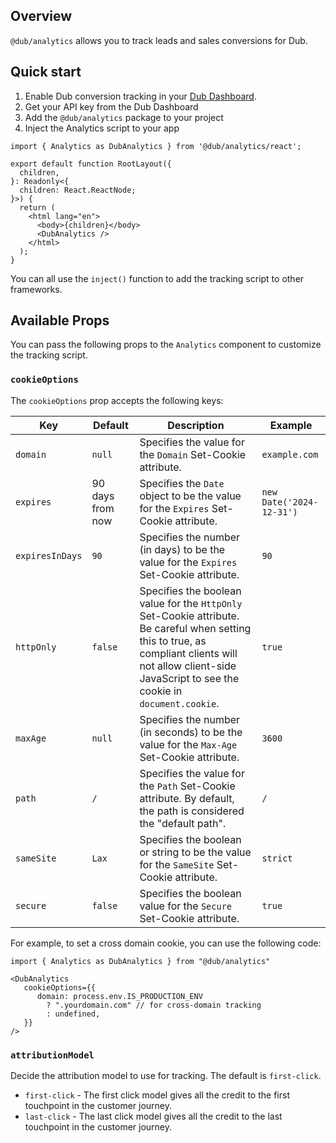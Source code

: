 ## Overview

`@dub/analytics` allows you to track leads and sales conversions for Dub.

## Quick start

  1. Enable Dub conversion tracking in your [Dub Dashboard](https://dub.co).
  2. Get your API key from the Dub Dashboard
  3. Add the `@dub/analytics` package to your project
  4. Inject the Analytics script to your app

  ```tsx
  import { Analytics as DubAnalytics } from '@dub/analytics/react';

  export default function RootLayout({
    children,
  }: Readonly<{
    children: React.ReactNode;
  }>) {
    return (
      <html lang="en">
        <body>{children}</body>
        <DubAnalytics />
      </html>
    );
  }
  ```
  
  You can all use the `inject()` function to add the tracking script to other frameworks.

## Available Props

You can pass the following props to the `Analytics` component to customize the tracking script.

### `cookieOptions`

The `cookieOptions` prop accepts the following keys:

| Key   | Default | Description | Example |
|----------|---------|-------------|---------|
| `domain` | `null` | Specifies the value for the `Domain` Set-Cookie attribute. | `example.com` |
| `expires` | 90 days from now | Specifies the `Date` object to be the value for the `Expires` Set-Cookie attribute. | `new Date('2024-12-31')` |
| `expiresInDays` | `90` | Specifies the number (in days) to be the value for the `Expires` Set-Cookie attribute. | `90` |
| `httpOnly` | `false` | Specifies the boolean value for the `HttpOnly` Set-Cookie attribute. Be careful when setting this to true, as compliant clients will not allow client-side JavaScript to see the cookie in `document.cookie`. | `true` |
| `maxAge` | `null` | Specifies the number (in seconds) to be the value for the `Max-Age` Set-Cookie attribute. | `3600` |
| `path` | `/` | Specifies the value for the `Path` Set-Cookie attribute. By default, the path is considered the "default path". | `/` |
| `sameSite` | `Lax` | Specifies the boolean or string to be the value for the `SameSite` Set-Cookie attribute. | `strict` |
| `secure` | `false` | Specifies the boolean value for the `Secure` Set-Cookie attribute. | `true` |

For example, to set a cross domain cookie, you can use the following code:

```tsx
import { Analytics as DubAnalytics } from "@dub/analytics"

<DubAnalytics
   cookieOptions={{
      domain: process.env.IS_PRODUCTION_ENV
        ? ".yourdomain.com" // for cross-domain tracking
        : undefined,
   }}
/>
```

### `attributionModel`

Decide the attribution model to use for tracking. The default is `first-click`.

- `first-click` - The first click model gives all the credit to the first touchpoint in the customer journey.
- `last-click` - The last click model gives all the credit to the last touchpoint in the customer journey.